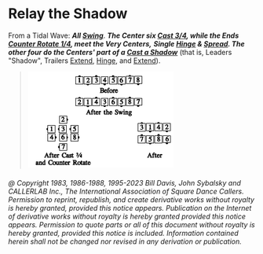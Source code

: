 
# Relay the Shadow

From a Tidal Wave:
***All [Swing](../a2/slip.md)***.
***The Center six [Cast 3/4](../ms/cast_off_three_quarters.md),
while the Ends [Counter Rotate 1/4](../a2/box_counter_rotate.md),
meet the Very Centers,***
***Single [Hinge](../ms/hinge.md) &
[Spread](../plus/anything_and_spread.md).
The other four do the Centers' part
of a [Cast a Shadow](relay_the_shadow.md)*** (that is, Leaders "Shadow", Trailers
[Extend](../b2/extend.md), [Hinge](../ms/hinge.md), and
[Extend](../b2/extend.md)).

> 
> ![alt](relay_the_shadow.png)
> 

###### @ Copyright 1983, 1986-1988, 1995-2023 Bill Davis, John Sybalsky and CALLERLAB Inc., The International Association of Square Dance Callers. Permission to reprint, republish, and create derivative works without royalty is hereby granted, provided this notice appears. Publication on the Internet of derivative works without royalty is hereby granted provided this notice appears. Permission to quote parts or all of this document without royalty is hereby granted, provided this notice is included. Information contained herein shall not be changed nor revised in any derivation or publication.
